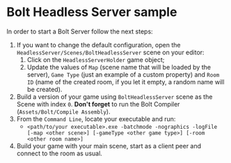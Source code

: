 # Bolt Headless Server sample

In order to start a Bolt Server follow the next steps:

1. If you want to change the default configuration, open the `HeadlessServer/Scenes/BoltHeadlessServer` scene on your editor:
    1. Click on the `HeadlessServerHolder` game object;
    2. Update the values of `Map` (scene name that will be loaded by the server), `Game Type` (just an example of a custom property) and `Room ID` (name of the created room, if you let it empty, a random name will be created).
2. Build a version of your game using `BoltHeadlessServer` scene as the Scene with index `0`. **Don't forget** to run the Bolt Compiler (`Assets/Bolt/Compile Assembly`).
3. From the `Command Line`, locate your executable and run:
    * `<path/to/your executable>.exe -batchmode -nographics -logFile [-map <other scene>] [-gameType <other game type>] [-room <other room name>]`
4. Build your game with your main scene, start as a client peer and connect to the room as usual.